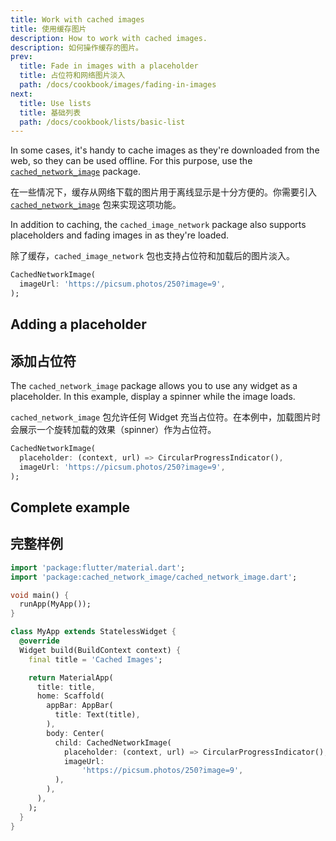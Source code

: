 ```yaml
---
title: Work with cached images
title: 使用缓存图片
description: How to work with cached images.
description: 如何操作缓存的图片。
prev:
  title: Fade in images with a placeholder
  title: 占位符和网络图片淡入
  path: /docs/cookbook/images/fading-in-images
next:
  title: Use lists
  title: 基础列表
  path: /docs/cookbook/lists/basic-list
---
```


In some cases, it's handy to cache images as they're downloaded from the
web, so they can be used offline. For this purpose,
use the [`cached_network_image`][] package.

在一些情况下，缓存从网络下载的图片用于离线显示是十分方便的。你需要引入 [`cached_network_image`]({{site.pub-pkg}}/cached_network_image) 包来实现这项功能。

In addition to caching, the `cached_image_network` package also supports
placeholders and fading images in as they're loaded.

除了缓存，`cached_image_network` 包也支持占位符和加载后的图片淡入。

<!-- skip -->
```dart
CachedNetworkImage(
  imageUrl: 'https://picsum.photos/250?image=9',
);
```

## Adding a placeholder

## 添加占位符

The `cached_network_image` package allows you to use any widget as a
placeholder. In this example, display a spinner while the image loads.

`cached_network_image` 包允许任何 Widget 充当占位符。在本例中，加载图片时会展示一个旋转加载的效果（spinner）作为占位符。

<!-- skip -->
```dart
CachedNetworkImage(
  placeholder: (context, url) => CircularProgressIndicator(),
  imageUrl: 'https://picsum.photos/250?image=9',
);
```

## Complete example

## 完整样例

<!-- skip -->
```dart
import 'package:flutter/material.dart';
import 'package:cached_network_image/cached_network_image.dart';

void main() {
  runApp(MyApp());
}

class MyApp extends StatelessWidget {
  @override
  Widget build(BuildContext context) {
    final title = 'Cached Images';

    return MaterialApp(
      title: title,
      home: Scaffold(
        appBar: AppBar(
          title: Text(title),
        ),
        body: Center(
          child: CachedNetworkImage(
            placeholder: (context, url) => CircularProgressIndicator(),
            imageUrl:
                'https://picsum.photos/250?image=9',
          ),
        ),
      ),
    );
  }
}
```


[`cached_network_image`]: {{site.pub-pkg}}/cached_network_image
